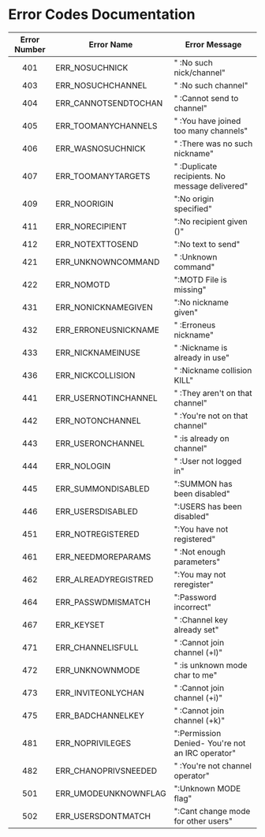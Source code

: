 
# Error Codes Documentation

| Error Number | Error Name             | Error Message                                   |
|:------------:|------------------------|-------------------------------------------------|
| 401          | ERR_NOSUCHNICK         | "<nickname> :No such nick/channel"             |X(mode)
| 403          | ERR_NOSUCHCHANNEL      | "<channel name> :No such channel"              |O
| 404          | ERR_CANNOTSENDTOCHAN   | "<channel name> :Cannot send to channel"       |
| 405          | ERR_TOOMANYCHANNELS    | "<channel name> :You have joined too many channels" |O
| 406          | ERR_WASNOSUCHNICK      | "<nickname> :There was no such nickname"       |
| 407          | ERR_TOOMANYTARGETS     | "<target> :Duplicate recipients. No message delivered" |
| 409          | ERR_NOORIGIN           | ":No origin specified"                         |
| 411          | ERR_NORECIPIENT        | ":No recipient given (<command>)"              |
| 412          | ERR_NOTEXTTOSEND       | ":No text to send"                             |
| 421          | ERR_UNKNOWNCOMMAND     | "<command> :Unknown command"                   |
| 422          | ERR_NOMOTD             | ":MOTD File is missing"                        |
| 431          | ERR_NONICKNAMEGIVEN    | ":No nickname given"                           |O
| 432          | ERR_ERRONEUSNICKNAME   | "<nick> :Erroneus nickname"                    |O
| 433          | ERR_NICKNAMEINUSE      | "<nick> :Nickname is already in use"           |O
| 436          | ERR_NICKCOLLISION      | "<nick> :Nickname collision KILL"              |X(nick)
| 441          | ERR_USERNOTINCHANNEL   | "<nick> <channel> :They aren't on that channel"|
| 442          | ERR_NOTONCHANNEL       | "<channel> :You're not on that channel"        |O
| 443          | ERR_USERONCHANNEL      | "<user> <channel> :is already on channel"      |
| 444          | ERR_NOLOGIN            | "<user> :User not logged in"                   |
| 445          | ERR_SUMMONDISABLED     | ":SUMMON has been disabled"                    |
| 446          | ERR_USERSDISABLED      | ":USERS has been disabled"                     |
| 451          | ERR_NOTREGISTERED      | ":You have not registered"                     |O
| 461          | ERR_NEEDMOREPARAMS     | "<command> :Not enough parameters"             |O
| 462          | ERR_ALREADYREGISTRED   | ":You may not reregister"                      |
| 464          | ERR_PASSWDMISMATCH     | ":Password incorrect"                          |
| 467          | ERR_KEYSET             | "<channel> :Channel key already set"           |O
| 471          | ERR_CHANNELISFULL      | "<channel> :Cannot join channel (+l)"          |O
| 472          | ERR_UNKNOWNMODE        | "<char> :is unknown mode char to me"           |O
| 473          | ERR_INVITEONLYCHAN     | "<channel> :Cannot join channel (+i)"          |O
| 475          | ERR_BADCHANNELKEY      | "<channel> :Cannot join channel (+k)"          |O
| 481          | ERR_NOPRIVILEGES       | ":Permission Denied- You're not an IRC operator" |
| 482          | ERR_CHANOPRIVSNEEDED   | "<channel> :You're not channel operator"       |O
| 501          | ERR_UMODEUNKNOWNFLAG   | ":Unknown MODE flag"                           |X(mode)
| 502          | ERR_USERSDONTMATCH     | ":Cant change mode for other users"            |X(mode)

